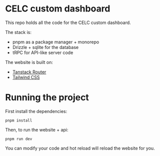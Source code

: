 # CELC custom dashboard

This repo holds all the code for the CELC custom dashboard.

The stack is:

- pnpm as a package manager + monorepo
- Drizzle + sqlite for the database
- tRPC for API-like server code

The website is built on:

- [Tanstack Router](https://tanstack.com/router)
- [Tailwind CSS](https://tailwindcss.com/)

# Running the project

First install the dependencies:

```
pnpm install
```

Then, to run the website + api:

```
pnpm run dev
```

You can modify your code and hot reload will reload the website for you.
